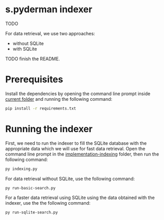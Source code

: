 # s.pyderman indexer

TODO

For data retrieval, we use two approaches:
* without SQLite
* with SQLite

TODO finish the README.

# Prerequisites

Install the dependencies by opening the command line prompt inside [current folder](/pa3/) and running the following command:

```bash
pip install -r requirements.txt
```

# Running the indexer

First, we need to run the indexer to fill the SQLite database with the appropriate data which we will use for fast data retrieval. Open the command line prompt in the [implementation-indexing](/pa3/implementation-indexing/) folder, then run the following command:

```bash
py indexing.py
```

For data retrieval without SQLite, use the following command:

```bash
py run-basic-search.py
```

For a faster data retrieval using SQLite using the data obtained with the indexer, use the the following command:

```bash
py run-sqlite-search.py
```


